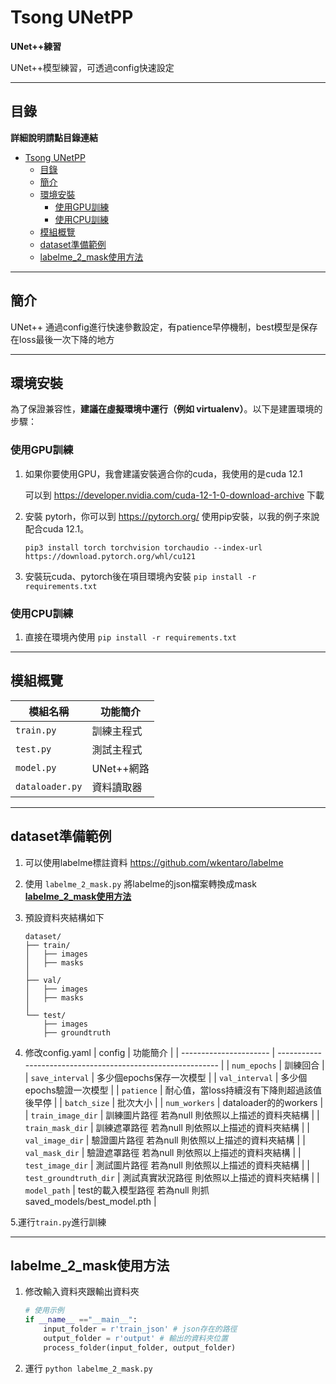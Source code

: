 # Tsong UNetPP

**UNet++練習**

UNet++模型練習，可透過config快速設定

---

## 目錄

**詳細說明請點目錄連結**

- [Tsong UNetPP](#tsong-unetpp)
  - [目錄](#目錄)
  - [簡介](#簡介)
  - [環境安裝](#環境安裝)
    - [使用GPU訓練](#使用gpu訓練)
    - [使用CPU訓練](#使用cpu訓練)
  - [模組概覽](#模組概覽)
  - [dataset準備範例](#dataset準備範例)
  - [labelme\_2\_mask使用方法](#labelme_2_mask使用方法)
---

## 簡介

UNet++
通過config進行快速參數設定，有patience早停機制，best模型是保存在loss最後一次下降的地方

---

## 環境安裝

為了保證兼容性，**建議在虛擬環境中運行（例如 virtualenv）**。以下是建置環境的步驟：

### 使用GPU訓練
1. 如果你要使用GPU，我會建議安裝適合你的cuda，我使用的是cuda 12.1 

    可以到 https://developer.nvidia.com/cuda-12-1-0-download-archive 下載

2. 安裝 pytorh，你可以到 https://pytorch.org/ 使用pip安裝，以我的例子來說配合cuda 12.1。

    `pip3 install torch torchvision torchaudio --index-url https://download.pytorch.org/whl/cu121`

3. 安裝玩cuda、pytorch後在項目環境內安裝 `pip install -r requirements.txt`
   
### 使用CPU訓練
1. 直接在環境內使用 `pip install -r requirements.txt`
---

## 模組概覽


| 模組名稱        | 功能簡介   |
| --------------- | ---------- |
| `train.py`      | 訓練主程式 |
| `test.py`       | 測試主程式 |
| `model.py`      | UNet++網路 |
| `dataloader.py` | 資料讀取器 |

---

## dataset準備範例

1. 可以使用labelme標註資料 https://github.com/wkentaro/labelme

2. 使用 `labelme_2_mask.py` 將labelme的json檔案轉換成mask [**labelme_2_mask使用方法**](#labelme_2_mask使用方法)

3. 預設資料夾結構如下

    ```plaintext
    dataset/
    ├── train/
    │   ├── images
    │   ├── masks
    │
    ├── val/
    │   ├── images
    │   ├── masks
    │ 
    └── test/
        ├── images
        ├── groundtruth
    ```

4. 修改config.yaml
    | config                 | 功能簡介                                                    |
    | ---------------------- | ----------------------------------------------------------- |
    | `num_epochs`           | 訓練回合                                                    |
    | `save_interval`        | 多少個epochs保存一次模型                                    |
    | `val_interval`         | 多少個epochs驗證一次模型                                    |
    | `patience`             | 耐心值，當loss持續沒有下降則超過該值後早停                  |
    | `batch_size`           | 批次大小                                                    |
    | `num_workers`          | dataloader的的workers                                       |
    | `train_image_dir`      | 訓練圖片路徑 若為null 則依照以上描述的資料夾結構            |
    | `train_mask_dir`       | 訓練遮罩路徑 若為null 則依照以上描述的資料夾結構            |
    | `val_image_dir`        | 驗證圖片路徑 若為null 則依照以上描述的資料夾結構            |
    | `val_mask_dir`         | 驗證遮罩路徑 若為null 則依照以上描述的資料夾結構            |
    | `test_image_dir`       | 測試圖片路徑 若為null 則依照以上描述的資料夾結構            |
    | `test_groundtruth_dir` | 測試真實狀況路徑 則依照以上描述的資料夾結構                 |
    | `model_path`           | test的載入模型路徑 若為null 則抓saved_models/best_model.pth |


5.運行`train.py`進行訓練

---

## labelme_2_mask使用方法

1. 修改輸入資料夾跟輸出資料夾
    ```python
    # 使用示例
    if __name__ =="__main__":
        input_folder = r'train_json' # json存在的路徑
        output_folder = r'output' # 輸出的資料夾位置
        process_folder(input_folder, output_folder)

    ```
2. 運行 `python labelme_2_mask.py`